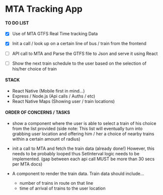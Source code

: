 # MTA Tracking App

#### TO DO LIST
-  [x]  Use of MTA GTFS Real Time tracking Data 
-  [x]  Init a call / look up on a certain line of bus / train from the frontend
-  [ ]  API call to MTA and Parse the GTFS file to Json and serve it using React
-  [ ]  Show the next train schedule to the user based on the selection of his/her choice of train



#### STACK
  *  React Native (Mobile first in mind...)
  *  Express / Node.js (Api calls / Auths / etc)
  *  React Native Maps (Showing user / train locations)

#### ORDER OF CONCERNS / TASKS
  *  show a component where the user is able to select a train of his choice from the list provided (side note: This list will eventually turn into grabbing user location and offering him / her a choice of nearby trains within a certain amount of radius)

  *  init a call to MTA and fetch the train data (already done!) However, this needs to be probably looped thus SetInterval logic needs to be implemented. (gap between each api call MUST be more than 30 secs per MTA docs)

  *  A component to render the train data. Train data should include...
       *  number of trains in route on that line
       *  time of arrival of trains to the user location
    
    

